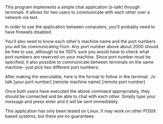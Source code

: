 This program implements a simple chat application (s-talk) through terminals. It allows for two users to communicate with each other over a network via text.

In order to use the application between computers, you'll probably need to have firewalls disabled.

You'll also need to know each other's machine name and the port numbers you will be communicating from. Any port number above about 2000 should be free to use, although to be 100% sure you would have to check what port numbers are reserved on your machine. Since port number must be specified, it also possible to communicate between terminals on the same machine--just pick two different port numbers.

After making the executable, here is the format to follow in the terminal:
./s-talk [your port number] [remote machine name] [remote port number]

Once both users have executed the above command appropriately, they should be connected and be able to chat with each other. Simply type your message and press enter and it will be sent immediately.

This application has only been tested on Linux. It may work on other POSIX based systems, but there are no guarantees.